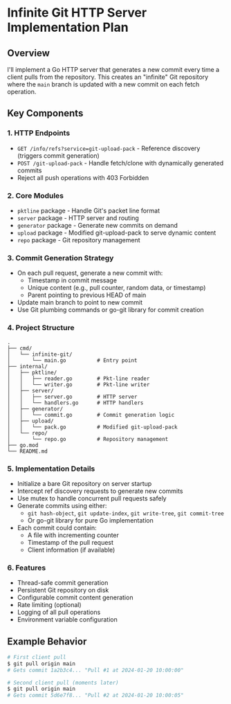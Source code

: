# Infinite Git HTTP Server Implementation Plan

## Overview
I'll implement a Go HTTP server that generates a new commit every time a client pulls from the repository. This creates an "infinite" Git repository where the `main` branch is updated with a new commit on each fetch operation.

## Key Components

### 1. HTTP Endpoints
- `GET /info/refs?service=git-upload-pack` - Reference discovery (triggers commit generation)
- `POST /git-upload-pack` - Handle fetch/clone with dynamically generated commits
- Reject all push operations with 403 Forbidden

### 2. Core Modules
- `pktline` package - Handle Git's packet line format
- `server` package - HTTP server and routing
- `generator` package - Generate new commits on demand
- `upload` package - Modified git-upload-pack to serve dynamic content
- `repo` package - Git repository management

### 3. Commit Generation Strategy
- On each pull request, generate a new commit with:
  - Timestamp in commit message
  - Unique content (e.g., pull counter, random data, or timestamp)
  - Parent pointing to previous HEAD of main
- Update main branch to point to new commit
- Use Git plumbing commands or go-git library for commit creation

### 4. Project Structure
```
.
├── cmd/
│   └── infinite-git/
│       └── main.go          # Entry point
├── internal/
│   ├── pktline/
│   │   ├── reader.go        # Pkt-line reader
│   │   └── writer.go        # Pkt-line writer
│   ├── server/
│   │   ├── server.go        # HTTP server
│   │   └── handlers.go      # HTTP handlers
│   ├── generator/
│   │   └── commit.go        # Commit generation logic
│   ├── upload/
│   │   └── pack.go          # Modified git-upload-pack
│   └── repo/
│       └── repo.go          # Repository management
├── go.mod
└── README.md
```

### 5. Implementation Details
- Initialize a bare Git repository on server startup
- Intercept ref discovery requests to generate new commits
- Use mutex to handle concurrent pull requests safely
- Generate commits using either:
  - `git hash-object`, `git update-index`, `git write-tree`, `git commit-tree`
  - Or go-git library for pure Go implementation
- Each commit could contain:
  - A file with incrementing counter
  - Timestamp of the pull request
  - Client information (if available)

### 6. Features
- Thread-safe commit generation
- Persistent Git repository on disk
- Configurable commit content generation
- Rate limiting (optional)
- Logging of all pull operations
- Environment variable configuration

## Example Behavior
```bash
# First client pull
$ git pull origin main
# Gets commit 1a2b3c4... "Pull #1 at 2024-01-20 10:00:00"

# Second client pull (moments later)
$ git pull origin main  
# Gets commit 5d6e7f8... "Pull #2 at 2024-01-20 10:00:05"
```